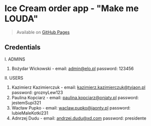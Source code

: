 # Ice Cream order app - "Make me LOUDA"

> Available on [GitHub Pages](https://krylak123.github.io/angular-ice-cream-order-app/)

## Credentials

I. ADMINS

1. Bożydar Wickowski -
   email: admin@elo.pl
   password: 123456

II. USERS

1. Kazimierz Kazimierczuk -
   email: kazimierz.kazimierczuk@tyjaon.pl
   password: groznyLew123
2. Paulina Kopciarz -
   email: paulina.kopciarz@onjaty.pl
   password: jestemSupi321
3. Wacław Pupko -
   email: waclaw.pupko@jaonty.pl
   password: lubieMaleKotki231
4. Adnrzej Dudu -
   email: andrzej.dudu@xd.com
   password: presidente
